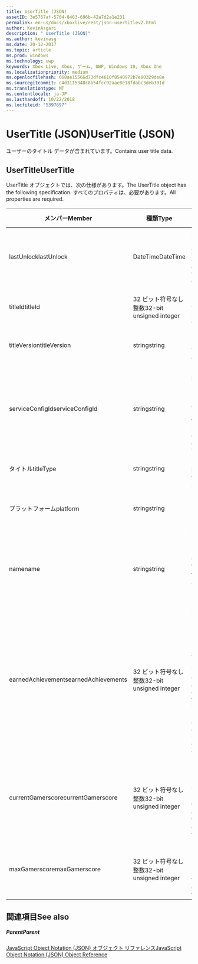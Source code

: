 ```yaml
---
title: UserTitle (JSON)
assetID: 3e5767af-5704-8463-696b-42a7d2a1e231
permalink: en-us/docs/xboxlive/rest/json-usertitlev2.html
author: KevinAsgari
description: " UserTitle (JSON)"
ms.author: kevinasg
ms.date: 20-12-2017
ms.topic: article
ms.prod: windows
ms.technology: uwp
keywords: Xbox Live, Xbox, ゲーム, UWP, Windows 10, Xbox One
ms.localizationpriority: medium
ms.openlocfilehash: 068ae15566d73dfc4610f8540972b7e80329de8e
ms.sourcegitcommit: c4d3115348c8b54fcc92aae8e18fdabc3deb301d
ms.translationtype: MT
ms.contentlocale: ja-JP
ms.lasthandoff: 10/22/2018
ms.locfileid: "5397697"
---
```

# <a name="usertitle-json"></a><span data-ttu-id="b6671-104">UserTitle (JSON)</span><span class="sxs-lookup"><span data-stu-id="b6671-104">UserTitle (JSON)</span></span>
<span data-ttu-id="b6671-105">ユーザーのタイトル データが含まれています。</span><span class="sxs-lookup"><span data-stu-id="b6671-105">Contains user title data.</span></span> 
<a id="ID4EN"></a>

 
## <a name="usertitle"></a><span data-ttu-id="b6671-106">UserTitle</span><span class="sxs-lookup"><span data-stu-id="b6671-106">UserTitle</span></span>
 
<span data-ttu-id="b6671-107">UserTitle オブジェクトでは、次の仕様があります。</span><span class="sxs-lookup"><span data-stu-id="b6671-107">The UserTitle object has the following specification.</span></span> <span data-ttu-id="b6671-108">すべてのプロパティは、必要があります。</span><span class="sxs-lookup"><span data-stu-id="b6671-108">All properties are required.</span></span>
 
| <span data-ttu-id="b6671-109">メンバー</span><span class="sxs-lookup"><span data-stu-id="b6671-109">Member</span></span>| <span data-ttu-id="b6671-110">種類</span><span class="sxs-lookup"><span data-stu-id="b6671-110">Type</span></span>| <span data-ttu-id="b6671-111">説明</span><span class="sxs-lookup"><span data-stu-id="b6671-111">Description</span></span>| 
| --- | --- | --- | 
| <span data-ttu-id="b6671-112">lastUnlock</span><span class="sxs-lookup"><span data-stu-id="b6671-112">lastUnlock</span></span>| <span data-ttu-id="b6671-113">DateTime</span><span class="sxs-lookup"><span data-stu-id="b6671-113">DateTime</span></span>| <span data-ttu-id="b6671-114">実績を獲得した最後の時刻。</span><span class="sxs-lookup"><span data-stu-id="b6671-114">The time an achievement was last earned.</span></span>| 
| <span data-ttu-id="b6671-115">titleId</span><span class="sxs-lookup"><span data-stu-id="b6671-115">titleId</span></span>| <span data-ttu-id="b6671-116">32 ビット符号なし整数</span><span class="sxs-lookup"><span data-stu-id="b6671-116">32-bit unsigned integer</span></span>| <span data-ttu-id="b6671-117">タイトルの一意の識別子。</span><span class="sxs-lookup"><span data-stu-id="b6671-117">The unique identifier for the title.</span></span>| 
| <span data-ttu-id="b6671-118">titleVersion</span><span class="sxs-lookup"><span data-stu-id="b6671-118">titleVersion</span></span>| <span data-ttu-id="b6671-119">string</span><span class="sxs-lookup"><span data-stu-id="b6671-119">string</span></span>| <span data-ttu-id="b6671-120">タイトルのバージョン。</span><span class="sxs-lookup"><span data-stu-id="b6671-120">The version of the title.</span></span>| 
| <span data-ttu-id="b6671-121">serviceConfigId</span><span class="sxs-lookup"><span data-stu-id="b6671-121">serviceConfigId</span></span>| <span data-ttu-id="b6671-122">string</span><span class="sxs-lookup"><span data-stu-id="b6671-122">string</span></span>| <span data-ttu-id="b6671-123">タイトルに関連付けられているプライマリ サービス構成のセットの ID です。</span><span class="sxs-lookup"><span data-stu-id="b6671-123">ID of the primary service config set associated with the title.</span></span>| 
| <span data-ttu-id="b6671-124">タイトル</span><span class="sxs-lookup"><span data-stu-id="b6671-124">titleType</span></span>| <span data-ttu-id="b6671-125">string</span><span class="sxs-lookup"><span data-stu-id="b6671-125">string</span></span>| <span data-ttu-id="b6671-126">タイトルの種類。</span><span class="sxs-lookup"><span data-stu-id="b6671-126">The title type.</span></span>| 
| <span data-ttu-id="b6671-127">プラットフォーム</span><span class="sxs-lookup"><span data-stu-id="b6671-127">platform</span></span>| <span data-ttu-id="b6671-128">string</span><span class="sxs-lookup"><span data-stu-id="b6671-128">string</span></span>| <span data-ttu-id="b6671-129">サポートされているプラットフォームです。</span><span class="sxs-lookup"><span data-stu-id="b6671-129">The supported platform.</span></span>| 
| <span data-ttu-id="b6671-130">name</span><span class="sxs-lookup"><span data-stu-id="b6671-130">name</span></span>| <span data-ttu-id="b6671-131">string</span><span class="sxs-lookup"><span data-stu-id="b6671-131">string</span></span>| <span data-ttu-id="b6671-132">このタイトルのテキストの名前。</span><span class="sxs-lookup"><span data-stu-id="b6671-132">The text name of this title.</span></span> <span data-ttu-id="b6671-133">最大長 22 です。</span><span class="sxs-lookup"><span data-stu-id="b6671-133">Maximum length 22.</span></span>| 
| <span data-ttu-id="b6671-134">earnedAchievements</span><span class="sxs-lookup"><span data-stu-id="b6671-134">earnedAchievements</span></span>| <span data-ttu-id="b6671-135">32 ビット符号なし整数</span><span class="sxs-lookup"><span data-stu-id="b6671-135">32-bit unsigned integer</span></span>| <span data-ttu-id="b6671-136">実績の数は、ロック解除した実績を含む、タイトルの獲得し、課題が正常に完了します。</span><span class="sxs-lookup"><span data-stu-id="b6671-136">The number of achievements earned for the title, including unlocked achievements and successfully completed challenges.</span></span>| 
| <span data-ttu-id="b6671-137">currentGamerscore</span><span class="sxs-lookup"><span data-stu-id="b6671-137">currentGamerscore</span></span>| <span data-ttu-id="b6671-138">32 ビット符号なし整数</span><span class="sxs-lookup"><span data-stu-id="b6671-138">32-bit unsigned integer</span></span>| <span data-ttu-id="b6671-139">このユーザーがこのタイトルでの原因の合計ゲーマー スコア。</span><span class="sxs-lookup"><span data-stu-id="b6671-139">The total gamerscore this user has earned in this title.</span></span>| 
| <span data-ttu-id="b6671-140">maxGamerscore</span><span class="sxs-lookup"><span data-stu-id="b6671-140">maxGamerscore</span></span>| <span data-ttu-id="b6671-141">32 ビット符号なし整数</span><span class="sxs-lookup"><span data-stu-id="b6671-141">32-bit unsigned integer</span></span>| <span data-ttu-id="b6671-142">このタイトルの合計の可能なゲーマー スコア。</span><span class="sxs-lookup"><span data-stu-id="b6671-142">The total possible gamerscore for this title.</span></span>| 
  
<a id="ID4EFE"></a>

 
## <a name="see-also"></a><span data-ttu-id="b6671-143">関連項目</span><span class="sxs-lookup"><span data-stu-id="b6671-143">See also</span></span>
 
<a id="ID4EHE"></a>

 
##### <a name="parent"></a><span data-ttu-id="b6671-144">Parent</span><span class="sxs-lookup"><span data-stu-id="b6671-144">Parent</span></span> 

[<span data-ttu-id="b6671-145">JavaScript Object Notation (JSON) オブジェクト リファレンス</span><span class="sxs-lookup"><span data-stu-id="b6671-145">JavaScript Object Notation (JSON) Object Reference</span></span>](atoc-xboxlivews-reference-json.md)

   